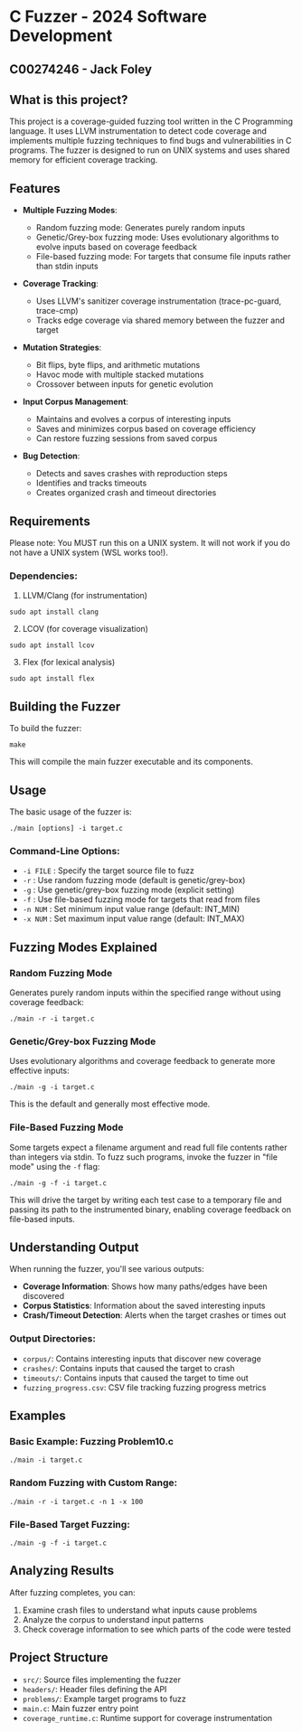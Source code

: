 # C Fuzzer - 2024 Software Development

## C00274246 - Jack Foley

## What is this project?

This project is a coverage-guided fuzzing tool written in the C Programming language. It uses LLVM instrumentation to detect code coverage and implements multiple fuzzing techniques to find bugs and vulnerabilities in C programs. The fuzzer is designed to run on UNIX systems and uses shared memory for efficient coverage tracking.

## Features

- **Multiple Fuzzing Modes**:
  - Random fuzzing mode: Generates purely random inputs
  - Genetic/Grey-box fuzzing mode: Uses evolutionary algorithms to evolve inputs based on coverage feedback
  - File-based fuzzing mode: For targets that consume file inputs rather than stdin inputs

- **Coverage Tracking**:
  - Uses LLVM's sanitizer coverage instrumentation (trace-pc-guard, trace-cmp)
  - Tracks edge coverage via shared memory between the fuzzer and target

- **Mutation Strategies**:
  - Bit flips, byte flips, and arithmetic mutations
  - Havoc mode with multiple stacked mutations
  - Crossover between inputs for genetic evolution

- **Input Corpus Management**:
  - Maintains and evolves a corpus of interesting inputs
  - Saves and minimizes corpus based on coverage efficiency
  - Can restore fuzzing sessions from saved corpus

- **Bug Detection**:
  - Detects and saves crashes with reproduction steps
  - Identifies and tracks timeouts
  - Creates organized crash and timeout directories

## Requirements

Please note: You MUST run this on a UNIX system. It will not work if you do not have a UNIX system (WSL works too!).

### Dependencies:

1. LLVM/Clang (for instrumentation)
```
sudo apt install clang
```

2. LCOV (for coverage visualization)
```
sudo apt install lcov
```

3. Flex (for lexical analysis)
```
sudo apt install flex
```

## Building the Fuzzer

To build the fuzzer:

```
make
```

This will compile the main fuzzer executable and its components.

## Usage

The basic usage of the fuzzer is:

```
./main [options] -i target.c
```

### Command-Line Options:

- `-i FILE` : Specify the target source file to fuzz
- `-r` : Use random fuzzing mode (default is genetic/grey-box)
- `-g` : Use genetic/grey-box fuzzing mode (explicit setting)
- `-f` : Use file-based fuzzing mode for targets that read from files
- `-n NUM` : Set minimum input value range (default: INT_MIN)
- `-x NUM` : Set maximum input value range (default: INT_MAX)

## Fuzzing Modes Explained

### Random Fuzzing Mode

Generates purely random inputs within the specified range without using coverage feedback:

```
./main -r -i target.c
```

### Genetic/Grey-box Fuzzing Mode

Uses evolutionary algorithms and coverage feedback to generate more effective inputs:

```
./main -g -i target.c
```

This is the default and generally most effective mode.

### File-Based Fuzzing Mode

Some targets expect a filename argument and read full file contents rather than integers via stdin. To fuzz such programs, invoke the fuzzer in "file mode" using the `-f` flag:

```
./main -g -f -i target.c
```

This will drive the target by writing each test case to a temporary file and passing its path to the instrumented binary, enabling coverage feedback on file-based inputs.

## Understanding Output

When running the fuzzer, you'll see various outputs:

- **Coverage Information**: Shows how many paths/edges have been discovered
- **Corpus Statistics**: Information about the saved interesting inputs
- **Crash/Timeout Detection**: Alerts when the target crashes or times out

### Output Directories:

- `corpus/`: Contains interesting inputs that discover new coverage
- `crashes/`: Contains inputs that caused the target to crash
- `timeouts/`: Contains inputs that caused the target to time out
- `fuzzing_progress.csv`: CSV file tracking fuzzing progress metrics

## Examples

### Basic Example: Fuzzing Problem10.c

```
./main -i target.c
```

### Random Fuzzing with Custom Range:

```
./main -r -i target.c -n 1 -x 100
```

### File-Based Target Fuzzing:

```
./main -g -f -i target.c
```

## Analyzing Results

After fuzzing completes, you can:

1. Examine crash files to understand what inputs cause problems
2. Analyze the corpus to understand input patterns
3. Check coverage information to see which parts of the code were tested

## Project Structure

- `src/`: Source files implementing the fuzzer
- `headers/`: Header files defining the API
- `problems/`: Example target programs to fuzz
- `main.c`: Main fuzzer entry point
- `coverage_runtime.c`: Runtime support for coverage instrumentation